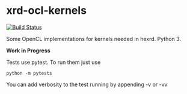 xrd-ocl-kernels
===============

[![Build Status](https://travis-ci.com/ovillellas/xrd-ocl-kernels.svg?branch=master)](https://travis-ci.com/ovillellas/xrd-transforms)

Some OpenCL implementations for kernels needed in hexrd. Python 3.

**Work in Progress**

Tests use pytest. To run them just use

``python -m pytests``

You can add verbosity to the test running by appending -v or -vv


